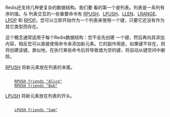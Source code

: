 Redis还支持几种更复杂的数据结构。我们要
看的第一个是列表。列表是一系列有序的值。与
列表交互的一些重要命令有 [RPUSH](#help)、[LPUSH](#help)、[LLEN](#help)、[LRANGE](#help)、[LPOP](#help) 和 [RPOP](#help)。您可以立即开始作为一个列表来使用一个键，只要它还没有作为其它类型而存在。

这个概念通常适用于每个Redis数据结构：您不会先创建
一个键，然后再向其添加内容，相反您可以直接使用命令来添加新元素。它的副作用是，如果键不存在，则将创建该键。类似地，在执行某些命令后将导致值为空的键，将自动从键空间中删除。

[RPUSH](#help) 将新元素放在列表的末尾。

<pre><code>
    <a href="#run">RPUSH friends "Alice"</a>
    <a href="#run">RPUSH friends "Bob"</a>
</code></pre>

[LPUSH](#help) 将新元素放在列表的开头。

<pre><code>
    <a href="#run">LPUSH friends "Sam"</a>
</code></pre>



